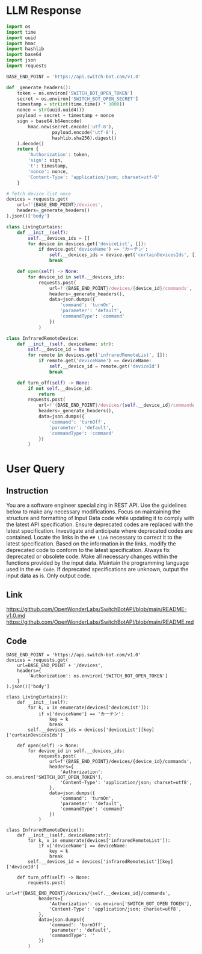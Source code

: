 # LLM Response
```python
import os
import time
import uuid
import hmac
import hashlib
import base64
import json
import requests

BASE_END_POINT = 'https://api.switch-bot.com/v1.0'

def _generate_headers():
    token = os.environ['SWITCH_BOT_OPEN_TOKEN']
    secret = os.environ['SWITCH_BOT_OPEN_SECRET']
    timestamp = str(int(time.time() * 1000))
    nonce = str(uuid.uuid4())
    payload = secret + timestamp + nonce
    sign = base64.b64encode(
        hmac.new(secret.encode('utf-8'),
                 payload.encode('utf-8'),
                 hashlib.sha256).digest()
    ).decode()
    return {
        'Authorization': token,
        'sign': sign,
        't': timestamp,
        'nonce': nonce,
        'Content-Type': 'application/json; charset=utf-8'
    }

# fetch device list once
devices = requests.get(
    url=f'{BASE_END_POINT}/devices',
    headers=_generate_headers()
).json()['body']

class LivingCurtains:
    def __init__(self):
        self.__devices_ids = []
        for device in devices.get('deviceList', []):
            if device.get('deviceName') == 'カーテン':
                self.__devices_ids = device.get('curtainDevicesIds', [])
                break

    def open(self) -> None:
        for device_id in self.__devices_ids:
            requests.post(
                url=f'{BASE_END_POINT}/devices/{device_id}/commands',
                headers=_generate_headers(),
                data=json.dumps({
                    'command': 'turnOn',
                    'parameter': 'default',
                    'commandType': 'command'
                })
            )

class InfraredRemoteDevice:
    def __init__(self, deviceName: str):
        self.__device_id = None
        for remote in devices.get('infraredRemoteList', []):
            if remote.get('deviceName') == deviceName:
                self.__device_id = remote.get('deviceId')
                break

    def turn_off(self) -> None:
        if not self.__device_id:
            return
        requests.post(
            url=f'{BASE_END_POINT}/devices/{self.__device_id}/commands',
            headers=_generate_headers(),
            data=json.dumps({
                'command': 'turnOff',
                'parameter': 'default',
                'commandType': 'command'
            })
        )
```

# User Query
## Instruction
You are a software engineer specializing in REST API.
Use the guidelines below to make any necessary modifications.
Focus on maintaining the structure and formatting of Input Data code while updating it to comply with the latest API specification.
Ensure deprecated codes are replaced with the latest specification.
Investigate and anticipate where deprecated codes are contained. Locate the links in the `## Link` necessary to correct it to the latest specification.
Based on the information in the links, modify the deprecated code to conform to the latest specification.
Always fix deprecated or obsolete code. Make all necessary changes within the functions provided by the input data.
Maintain the programming language used in the `## Code`.
If deprecated specifications are unknown, output the input data as is.
Only output code.

## Link
https://github.com/OpenWonderLabs/SwitchBotAPI/blob/main/README-v1.0.md
https://github.com/OpenWonderLabs/SwitchBotAPI/blob/main/README.md

## Code
```
BASE_END_POINT = 'https://api.switch-bot.com/v1.0'
devices = requests.get(
    url=BASE_END_POINT + '/devices',
    headers={
        'Authorization': os.environ['SWITCH_BOT_OPEN_TOKEN']
    }
).json()['body']

class LivingCurtains():
    def __init__(self):
        for k, v in enumerate(devices['deviceList']):
            if v['deviceName'] == 'カーテン':
                key = k
                break
        self.__devices_ids = devices['deviceList'][key]['curtainDevicesIds']

    def open(self) -> None:
        for device_id in self.__devices_ids:
            requests.post(
                url=f'{BASE_END_POINT}/devices/{device_id}/commands',
                headers={
                    'Authorization': os.environ['SWITCH_BOT_OPEN_TOKEN'],
                    'Content-Type': 'application/json; charset=utf8',
                },
                data=json.dumps({
                    'command': 'turnOn',
                    'parameter': 'default',
                    'commandType': 'command'
                })
            )

class InfraredRemoteDevice():
    def __init__(self, deviceName:str):
        for k, v in enumerate(devices['infraredRemoteList']):
            if v['deviceName'] == deviceName:
                key = k
                break
        self.__devices_id = devices['infraredRemoteList'][key]['deviceId']

    def turn_off(self) -> None:
        requests.post(
            url=f'{BASE_END_POINT}/devices/{self.__devices_id}/commands',
            headers={
                'Authorization': os.environ['SWITCH_BOT_OPEN_TOKEN'],
                'Content-Type': 'application/json; charset=utf8',
            },
            data=json.dumps({
                'command': 'turnOff',
                'parameter': 'default',
                'commandType': ''
            })
        )

```